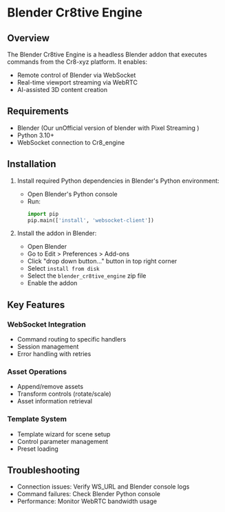 # Blender Cr8tive Engine

## Overview

The Blender Cr8tive Engine is a headless Blender addon that executes commands from the Cr8-xyz platform. It enables:

- Remote control of Blender via WebSocket
- Real-time viewport streaming via WebRTC
- AI-assisted 3D content creation

## Requirements

- Blender (Our unOfficial version of blender with Pixel Streaming )
- Python 3.10+
- WebSocket connection to Cr8_engine

## Installation

1. Install required Python dependencies in Blender's Python environment:

   - Open Blender's Python console
   - Run:
     ```python
     import pip
     pip.main(['install', 'websocket-client'])
     ```

2. Install the addon in Blender:
   - Open Blender
   - Go to Edit > Preferences > Add-ons
   - Click "drop down button..." button in top right corner
   - Select `install from disk`
   - Select the `blender_cr8tive_engine` zip file
   - Enable the addon

## Key Features

### WebSocket Integration

- Command routing to specific handlers
- Session management
- Error handling with retries

### Asset Operations

- Append/remove assets
- Transform controls (rotate/scale)
- Asset information retrieval

### Template System

- Template wizard for scene setup
- Control parameter management
- Preset loading

## Troubleshooting

- Connection issues: Verify WS_URL and Blender console logs
- Command failures: Check Blender Python console
- Performance: Monitor WebRTC bandwidth usage
